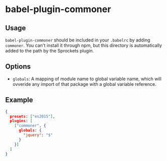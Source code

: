 # babel-plugin-commoner

## Usage

`babel-plugin-commoner` should be included in your `.babelrc` by adding `commoner`. You can't install it through npm, but this directory is automatically added to the path by the Sprockets plugin.

## Options

* `globals`: A mapping of module name to global variable name, which will ovveride any import of that package with a global variable reference.

## Example

```json
{
  presets: ["es2015"],
  plugins: [
    ["commoner", {
      globals: {
        "jquery": "$"
      }
    }]
  ]
}
```
